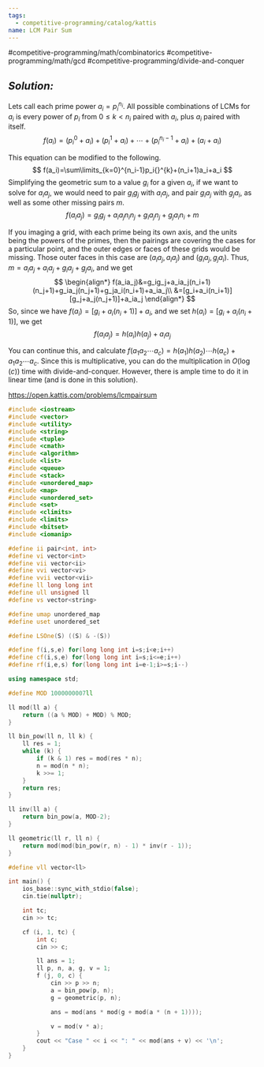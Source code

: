 ```yaml
---
tags:
  - competitive-programming/catalog/kattis
name: LCM Pair Sum
---
```

#competitive-programming/math/combinatorics
#competitive-programming/math/gcd
#competitive-programming/divide-and-conquer
## _Solution:_
Lets call each prime power $a_i=p_i{}^{n_i}$. All possible combinations of LCMs for $a_i$ is every power of $p_i$ from $0\leq k<n_i$ paired with $a_i$, plus $a_i$ paired with itself. 
$$
f(a_i)=(p_i{}^0+a_i)+(p_i{}^1+a_i)+\cdots+(p_i{}^{n_i-1}+a_i)+(a_i+a_i)
$$

This equation can be modified to the following.
$$
f(a_i)=\sum\limits_{k=0}^{n_i-1}p_i{}^{k}+(n_i+1)a_i+a_i
$$
Simplifying the geometric sum to a value $g_i$ for a given $a_i$, if we want to solve for $a_ia_j$, we would need to pair $g_ig_j$ with $a_ia_j$, and pair $g_ia_j$ with $g_ja_i$, as well as some other missing pairs $m$.
$$
f(a_ia_j)=g_ig_j+a_ia_jn_in_j+g_ia_jn_j+g_ja_in_i+m
$$

If you imaging a grid, with each prime being its own axis, and the units being the powers of the primes, then the pairings are covering the cases for a particular point, and the outer edges or faces of these grids would be missing. Those outer faces in this case are $(a_ia_j,a_ia_j)$ and $(g_ia_j,g_ja_i)$. Thus, $m=a_ia_j+a_ia_j+g_ia_j+g_ja_i$, and we get
$$
\begin{align*}
f(a_ia_j)&=g_ig_j+a_ia_j(n_i+1)(n_j+1)+g_ia_j(n_j+1)+g_ja_i(n_i+1)+a_ia_j\\
&=[g_i+a_i(n_i+1)][g_j+a_j(n_j+1)]+a_ia_j
\end{align*}
$$
So, since we have $f(a_i)=[g_i+a_i(n_i+1)]+a_i$, and we set $h(a_i)=[g_i+a_i(n_{i}+1)]$, we get
$$f(a_ia_j)=h(a_i)h(a_j)+a_ia_j$$

You can continue this, and calculate $f(a_1a_{2}\cdots a_c)=h(a_{1})h(a_{2})\cdots h(a_{c})+a_{1}a_{2}\cdots a_{c}$. Since this is multiplicative, you can do the multiplication in $O(\log{(c)})$ time with divide-and-conquer. However, there is ample time to do it in linear time (and is done in this solution).

https://open.kattis.com/problems/lcmpairsum
```cpp
#include <iostream>
#include <vector>
#include <utility>
#include <string>
#include <tuple>
#include <cmath>
#include <algorithm>
#include <list>
#include <queue>
#include <stack>
#include <unordered_map>
#include <map>
#include <unordered_set>
#include <set>
#include <climits>
#include <limits>
#include <bitset>
#include <iomanip>

#define ii pair<int, int>
#define vi vector<int>
#define vii vector<ii>
#define vvi vector<vi>
#define vvii vector<vii>
#define ll long long int
#define ull unsigned ll
#define vs vector<string>

#define umap unordered_map
#define uset unordered_set

#define LSOne(S) ((S) & -(S))

#define f(i,s,e) for(long long int i=s;i<e;i++)
#define cf(i,s,e) for(long long int i=s;i<=e;i++)
#define rf(i,e,s) for(long long int i=e-1;i>=s;i--)

using namespace std;

#define MOD 1000000007ll

ll mod(ll a) {
    return ((a % MOD) + MOD) % MOD;
}

ll bin_pow(ll n, ll k) {
    ll res = 1;
    while (k) {
        if (k & 1) res = mod(res * n);
        n = mod(n * n);
        k >>= 1;
    }
    return res;
}

ll inv(ll a) {
    return bin_pow(a, MOD-2);
}

ll geometric(ll r, ll n) {
    return mod(mod(bin_pow(r, n) - 1) * inv(r - 1));
}

#define vll vector<ll>

int main() {
    ios_base::sync_with_stdio(false);
    cin.tie(nullptr);

    int tc;
    cin >> tc;

    cf (i, 1, tc) {
        int c;
        cin >> c;

        ll ans = 1;
        ll p, n, a, g, v = 1;
        f (j, 0, c) {
            cin >> p >> n;
            a = bin_pow(p, n);
            g = geometric(p, n);

            ans = mod(ans * mod(g + mod(a * (n + 1))));

            v = mod(v * a);
        }
        cout << "Case " << i << ": " << mod(ans + v) << '\n';
    }
}
```